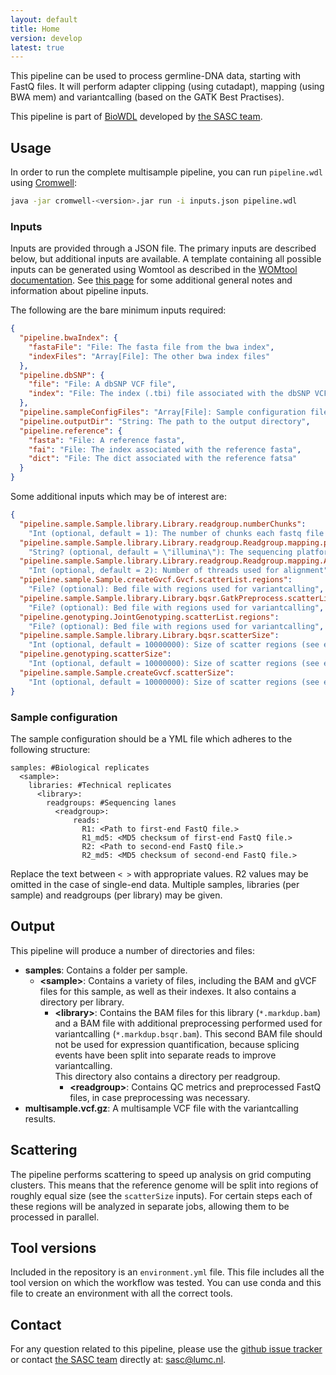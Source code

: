 ```yaml
---
layout: default
title: Home
version: develop
latest: true
---
```


This pipeline can be used to process germline-DNA data, starting with FastQ
files. It will perform adapter clipping (using cutadapt), mapping (using BWA
mem) and variantcalling (based on the GATK Best Practises).

This pipeline is part of [BioWDL](https://biowdl.github.io/)
developed by [the SASC team](http://sasc.lumc.nl/).

## Usage
In order to run the complete multisample pipeline, you can
run `pipeline.wdl` using
[Cromwell](http://cromwell.readthedocs.io/en/stable/):
```bash
java -jar cromwell-<version>.jar run -i inputs.json pipeline.wdl
```

### Inputs
Inputs are provided through a JSON file. The primary inputs are described
below, but additional inputs are available.
A template containing all possible inputs can be generated using
Womtool as described in the
[WOMtool documentation](http://cromwell.readthedocs.io/en/stable/WOMtool/).
See [this page](inputs.md) for some additional general notes and information
about pipeline inputs.

The following are the bare minimum inputs required:
```JSON
{
  "pipeline.bwaIndex": {
    "fastaFile": "File: The fasta file from the bwa index",
    "indexFiles": "Array[File]: The other bwa index files"
  },
  "pipeline.dbSNP": {
    "file": "File: A dbSNP VCF file",
    "index": "File: The index (.tbi) file associated with the dbSNP VCF"
  },
  "pipeline.sampleConfigFiles": "Array[File]: Sample configuration files (see below)",
  "pipeline.outputDir": "String: The path to the output directory",
  "pipeline.reference": {
    "fasta": "File: A reference fasta",
    "fai": "File: The index associated with the reference fasta",
    "dict": "File: The dict associated with the reference fatsa"
  }
}
```

Some additional inputs which may be of interest are:
```JSON
{
  "pipeline.sample.Sample.library.Library.readgroup.numberChunks":
    "Int (optional, default = 1): The number of chunks each fastq file should be split into for QC and alignment",
  "pipeline.sample.Sample.library.Library.readgroup.Readgroup.mapping.platform":
    "String? (optional, default = \"illumina\"): The sequencing platform used",
  "pipeline.sample.Sample.library.Library.readgroup.Readgroup.mapping.AlignBwaMem.bwaMem.threads":
    "Int (optional, default = 2): Number of threads used for alignment",
  "pipeline.sample.Sample.createGvcf.Gvcf.scatterList.regions":
    "File? (optional): Bed file with regions used for variantcalling",
  "pipeline.sample.Sample.library.Library.bqsr.GatkPreprocess.scatterList.regions":
    "File? (optional): Bed file with regions used for variantcalling",
  "pipeline.genotyping.JointGenotyping.scatterList.regions":
    "File? (optional): Bed file with regions used for variantcalling",
  "pipeline.sample.Sample.library.Library.bqsr.scatterSize":
    "Int (optional, default = 10000000): Size of scatter regions (see explanation of scattering below)",
  "pipeline.genotyping.scatterSize":
    "Int (optional, default = 10000000): Size of scatter regions (see explanation of scattering below)",
  "pipeline.sample.Sample.createGvcf.scatterSize":
    "Int (optional, default = 10000000): Size of scatter regions (see explanation of scattering below)"
}
```

### Sample configuration
The sample configuration should be a YML file which adheres to the following
structure:
```YML
samples: #Biological replicates
  <sample>:
    libraries: #Technical replicates
      <library>:
        readgroups: #Sequencing lanes
          <readgroup>:
              reads:
                R1: <Path to first-end FastQ file.>
                R1_md5: <MD5 checksum of first-end FastQ file.>
                R2: <Path to second-end FastQ file.>
                R2_md5: <MD5 checksum of second-end FastQ file.>
```
Replace the text between `< >` with appropriate values. R2 values may be
omitted in the case of single-end data. Multiple samples, libraries (per
sample) and readgroups (per library) may be given.

## Output
This pipeline will produce a number of directories and files:
- **samples**: Contains a folder per sample.
  - **&lt;sample>**: Contains a variety of files, including the BAM and gVCF
  files for this sample, as well as their indexes. It also contains a directory
  per library.
    - **&lt;library>**: Contains the BAM files for this library
    (`*.markdup.bam`) and a BAM file with additional preprocessing performed
    used for variantcalling (`*.markdup.bsqr.bam`). This second BAM file should
    not be used for expression quantification, because splicing events have
    been split into separate reads to improve variantcalling.  
    This directory also contains a directory per readgroup.
      - **&lt;readgroup>**: Contains QC metrics and preprocessed FastQ files,
      in case preprocessing was necessary.
- **multisample.vcf.gz**: A multisample VCF file with the variantcalling
results.

## Scattering
The pipeline performs scattering to speed up analysis on grid computing
clusters. This means that the reference genome will be split into regions of
roughly equal size (see the `scatterSize` inputs). For certain steps each of
these regions will be analyzed in separate jobs, allowing them to be processed
in parallel.

## Tool versions
Included in the repository is an `environment.yml` file. This file includes
all the tool version on which the workflow was tested. You can use conda and
this file to create an environment with all the correct tools.

## Contact
<p>
  <!-- Obscure e-mail address for spammers -->
For any question related to this pipeline, please use the
<a href='https://github.com/biowdl/germline-DNA/issues'>github issue tracker</a>
or contact
 <a href='http://sasc.lumc.nl/'>the SASC team</a> directly at: <a href='&#109;&#97;&#105;&#108;&#116;&#111;&#58;&#115;&#97;&#115;&#99;&#64;&#108;&#117;&#109;&#99;&#46;&#110;&#108;'>
&#115;&#97;&#115;&#99;&#64;&#108;&#117;&#109;&#99;&#46;&#110;&#108;</a>.
</p>
